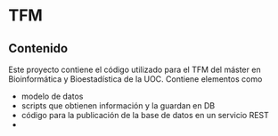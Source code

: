 # TFM
## Contenido
Este proyecto contiene el código utilizado para el TFM del máster en Bioinformática y Bioestadística de la UOC. Contiene elementos como 
- modelo de datos
- scripts que obtienen información y la guardan en DB
- código para la publicación de la base de datos en un servicio REST
- 
